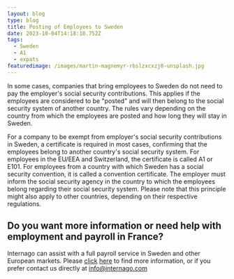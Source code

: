 ```yaml
---
layout: blog
type: blog
title: Posting of Employees to Sweden
date: 2023-10-04T14:18:10.752Z
tags:
  - Sweden
  - A1
  - expats
featuredimage: /images/martin-magnemyr-rbslzxcxzj0-unsplash.jpg
---
```

In some cases, companies that bring employees to Sweden do not need to pay the employer's social security contributions. This applies if the employees are considered to be "posted" and will then belong to the social security system of another country. The rules vary depending on the country from which the employees are posted and how long they will stay in Sweden.

For a company to be exempt from employer's social security contributions in Sweden, a certificate is required in most cases, confirming that the employees belong to another country's social security system. For employees in the EU/EEA and Switzerland, the certificate is called A1 or E101. For employees from a country with which Sweden has a social security convention, it is called a convention certificate. The employer must inform the social security agency in the country to which the employees belong regarding their social security system. Please note that this principle might also apply to other countries, depending on their respective regulations.

## Do you want more information or need help with employment and payroll in France?

Internago can assist with a full payroll service in Sweden and other European markets. Please [click](https://www.internago.com/services/) [here](https://www.internago.com/services/) to find more information, or if you prefer contact us directly at [info@internago.com](mailto:info@internago.com)